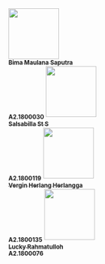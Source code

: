 <td align="center"><a href="#"><img src="https://avatars1.githubusercontent.com/u/61266174?s=460&u=cd3f2814ce3602229a59fad54f6d9112e8ac659f&v=4" width="100px;" alt=""/><br /><sub><b>Bima Maulana Saputra </b></sub></a><br /><sub><b>A2.1800030</b></sub></td>
<td align="center"><a href="#"><img src="https://avatars0.githubusercontent.com/u/61266448?s=400&u=f6b03d6eaaf5b9b904050cdccbd10d60d685bfe5&v=4" width="100px;" alt=""/><br /><sub><b>Salsabilla St S </b></sub></a><br /><sub><b>A2.1800119</b></sub></td>
<td align="center"><a href="#"><img src="" width="100px;" alt=""/><br /><sub><b>Vergin Herlang Herlangga</b></sub></a><br /><sub><b>A2.1800135</b></sub></td>
<td align="center"><a href="#"><img src="" width="100px;" alt=""/><br /><sub><b>Lucky Rahmatulloh</b></sub></a><br /><sub><b>A2.1800076</b></sub></td>
